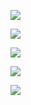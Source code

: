 ![](https://github.com/kumarprafful/taar-frontend/blob/master/src/assets/img/Screenshot%20from%202020-10-09%2014-18-48.png?raw=true)

![](https://github.com/kumarprafful/taar-frontend/blob/master/src/assets/img/Screenshot%20from%202020-10-09%2014-19-22.png?raw=true)

![](https://github.com/kumarprafful/taar-frontend/blob/master/src/assets/img/Screenshot%20from%202020-10-09%2014-22-48.png?raw=true)

![](https://github.com/kumarprafful/taar-frontend/blob/master/src/assets/img/Screenshot%20from%202020-10-09%2014-23-22.png?raw=true)

![](https://github.com/kumarprafful/taar-frontend/blob/master/src/assets/img/Screenshot%20from%202020-10-09%2014-32-11.png?raw=true)
